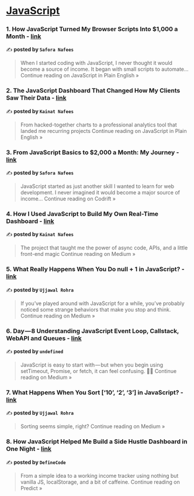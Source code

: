
<h1><a href=https://medium.com/tag/javascript-development/recommended target="_blank" rel="noopener noreferrer">JavaScript</a></h1>
<h3>1. How JavaScript Turned My Browser Scripts Into $1,000 a Month - <a href="https://javascript.plainenglish.io/how-javascript-turned-my-browser-scripts-into-1-000-a-month-a13f8c5d2bc1?source=rss------javascript_development-5" target="_blank" rel="noopener noreferrer">link</a></h3>

✍️ **posted by `Safora Nafees`**

<blockquote>When I started coding with JavaScript, I never thought it would become a source of income. It began with small scripts to automate…
Continue reading on JavaScript in Plain English »</blockquote>

<h3>2. The JavaScript Dashboard That Changed How My Clients Saw Their Data - <a href="https://javascript.plainenglish.io/the-javascript-dashboard-that-changed-how-my-clients-saw-their-data-570955e7c63a?source=rss------javascript_development-5" target="_blank" rel="noopener noreferrer">link</a></h3>

✍️ **posted by `Kainat Nafees`**

<blockquote>From hacked-together charts to a professional analytics tool that landed me recurring projects
Continue reading on JavaScript in Plain English »</blockquote>

<h3>3. From JavaScript Basics to $2,000 a Month: My Journey - <a href="https://medium.com/codrift/from-javascript-basics-to-2-000-a-month-my-journey-20b134ec4896?source=rss------javascript_development-5" target="_blank" rel="noopener noreferrer">link</a></h3>

✍️ **posted by `Safora Nafees`**

<blockquote>JavaScript started as just another skill I wanted to learn for web development. I never imagined it would become a major source of income…
Continue reading on Codrift »</blockquote>

<h3>4. How I Used JavaScript to Build My Own Real-Time Dashboard - <a href="https://medium.com/@kainatnafees/how-i-used-javascript-to-build-my-own-real-time-dashboard-ea74c3e6962e?source=rss------javascript_development-5" target="_blank" rel="noopener noreferrer">link</a></h3>

✍️ **posted by `Kainat Nafees`**

<blockquote>The project that taught me the power of async code, APIs, and a little front-end magic
Continue reading on Medium »</blockquote>

<h3>5. What Really Happens When You Do null + 1 in JavaScript? - <a href="https://medium.com/@ujjawalr/what-really-happens-when-you-do-null-1-in-javascript-0ad84330958e?source=rss------javascript_development-5" target="_blank" rel="noopener noreferrer">link</a></h3>

✍️ **posted by `Ujjawal Rohra`**

<blockquote>If you’ve played around with JavaScript for a while, you’ve probably noticed some strange behaviors that make you stop and think.
Continue reading on Medium »</blockquote>

<h3>6. Day — 8 Understanding JavaScript Event Loop, Callstack, WebAPI and Queues - <a href="https://medium.com/@sathvaradhruvin05/day-8-understanding-javascript-event-loop-callstack-webapi-and-queues-e958cc96d252?source=rss------javascript_development-5" target="_blank" rel="noopener noreferrer">link</a></h3>

✍️ **posted by `undefined`**

<blockquote>JavaScript is easy to start with — but when you begin using setTimeout, Promise, or fetch, it can feel confusing. 😵‍💫
Continue reading on Medium »</blockquote>

<h3>7. What Happens When You Sort [‘10’, ‘2’, ‘3’] in JavaScript? - <a href="https://medium.com/@ujjawalr/what-happens-when-you-sort-10-2-3-in-javascript-ccbcc41596e7?source=rss------javascript_development-5" target="_blank" rel="noopener noreferrer">link</a></h3>

✍️ **posted by `Ujjawal Rohra`**

<blockquote>Sorting seems simple, right?
Continue reading on Medium »</blockquote>

<h3>8. How JavaScript Helped Me Build a Side Hustle Dashboard in One Night - <a href="https://medium.com/predict/how-javascript-helped-me-build-a-side-hustle-dashboard-in-one-night-9cc2446c2ad4?source=rss------javascript_development-5" target="_blank" rel="noopener noreferrer">link</a></h3>

✍️ **posted by `DefineCode`**

<blockquote>From a simple idea to a working income tracker using nothing but vanilla JS, localStorage, and a bit of caffeine.
Continue reading on Predict »</blockquote>

